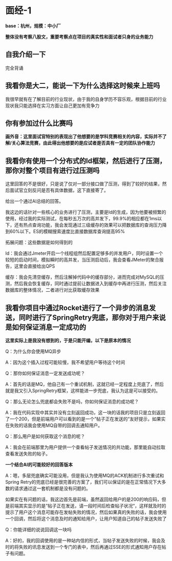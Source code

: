
# 面经-1

**base：杭州，规模：中小厂**

**整体没有考察八股文，重要考察点在项目的真实性和面试者只身的业务能力**

## 自我介绍一下

完全背诵

## 我看你是大二，能说一下为什么选择这时候来上班吗

我很早就有在了解目前的行业现状，由于我的自身学历不容乐观，根据目前的行业现状我只能选择在实习方面让自己更加有竞争力

## 你有参加过什么比赛吗

**画外音：这里面试官特别的表现出了他想要的是学科竞赛相关的内容，实际并不了解/关心算法竞赛，由此得出他想要的是应试者是否具有一定的团队协作能力**

## 我看你有使用一个分布式的Id框架，然后进行了压测，那你对整个项目有进行过压测吗

这里回答的不是很好，只是说了仅对一部分接口做了压测，得到了较好的结果，然后面试官立刻反问是否有具体数据，这下直接寄了。

给出一个通过AI总结的回答。

我这边的话针对一些核心的业务进行了压测，主要是Id的生成，因为他要被频繁的使用，经过我的实际测试，在每秒五万次的高并发下，99.9%的相应都在1ms以下，还有热点查询功能，我会发现通过三级缓存的效果可以把数据库的查询压力降到60%以下。ES的模糊搜索速度比直接数据库查询提高95%

拓展问题：这些数据是如何得到的

Id：我会通过Jmeter开启一个线程组然后配置足够多的并发用户，同时设置一个较短的启动时间，模拟瞬时的高并发，当压测启动后，我会查看JMeter的聚合报告，这里会直接给出QPS

缓存：我会先清空缓存，然后注解掉代码中的缓存部分，进而完成对MySQL的压测，然后我会恢复缓存，同时通过提前让数据进入到缓存中再进行压测，然后关注数据库的整体情况，二者进行对比获取缓存效果

## 我看你项目中通过Rocket进行了一个异步的消息发送，同时进行了SpringRetry兜底，那你对于用户来说是如何保证消息一定成功的

**这里实际上是我没有想到的，于是只能开编，以下是原本的情况**

Q：为什么你会使用MQ异步

A：因为这个插入过程可能较慢，我不希望用户等待这个时间

Q：那你如何保证消息一定发送成功呢？

A：首先的话是MQ，他自己有一个重试机制，这就已经一定程度上兜底了，然后就是我又引入SpringRetry框架，这样能进一步兜底，我认为这是可以接受的。

Q：那么无论怎么兜底都会失败不是吗，你如何保证消息的成功呢？

A：我在代码实现中其实并没有立刻返回成功，这一块的话我的项目只是立刻返回了一个200，但是前端用户可以看到的是一个”帖子正在发送的“友好提示，如果实在失败的话我会使用MQ自带的回调去通知用户。

Q：那么用户是如何获取这个消息的呢？

A：我会在前端那里为用户提供一个查看帖子发送情况的共功能，那里能自动拉取查看发送失败的帖子。

**一个结合AI的可能较好的回答版本**

A：嗯，多层兜底确实可能没用，但是我认为使用MQ的ACK机制进行多次重试和Spring Retry的兜底已经是很完善的方案了，我们可以保证的是在正常情况下大多数的请求通过这一套机制都是没有问题的。

如果实在有问题的话，我这边首先是前端，虽然返回给用户的是200的响应码，但是前端其实显示的是”帖子正在发送，请一段时间后检查帖子状况“，这样就及时的提示了用户这个消息可能存在发帖失败的情况，然后如果真的失败的话，我会使用一个回调，然后将这个消息及时的通知给用户，让用户知道自己的帖子发送失败了

Q：你能详细的说说回调这一块吗

A：好的，我的回调使用的是一种站内信的形式，当帖子发送失败的时候，我会及时的将失败的讯息发送到一个专门的表中，然后再通过SSE的形式通知用户存在帖子有问题。